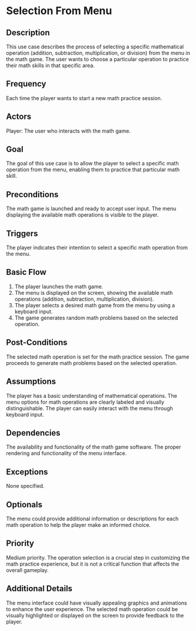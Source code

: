 # Selection From Menu

## Description

This use case describes the process of selecting a specific mathematical operation (addition, subtraction, multiplication, or division) from the menu in the math game. The user wants to choose a particular operation to practice their math skills in that specific area.

## Frequency

Each time the player wants to start a new math practice session.

## Actors

Player: The user who interacts with the math game.

## Goal

The goal of this use case is to allow the player to select a specific math operation from the menu, enabling them to practice that particular math skill.

## Preconditions

The math game is launched and ready to accept user input.
The menu displaying the available math operations is visible to the player.

## Triggers

The player indicates their intention to select a specific math operation from the menu.

## Basic Flow

1. The player launches the math game.
2. The menu is displayed on the screen, showing the available math operations (addition, subtraction, multiplication, division).
3. The player selects a desired math game from the menu by using a keyboard input.
4. The game generates random math problems based on the selected operation.

## Post-Conditions

The selected math operation is set for the math practice session.
The game proceeds to generate math problems based on the selected operation.

## Assumptions

The player has a basic understanding of mathematical operations.
The menu options for math operations are clearly labeled and visually distinguishable.
The player can easily interact with the menu through keyboard input.

## Dependencies

The availability and functionality of the math game software.
The proper rendering and functionality of the menu interface.

## Exceptions

None specified.

## Optionals

The menu could provide additional information or descriptions for each math operation to help the player make an informed choice.

## Priority

Medium priority. The operation selection is a crucial step in customizing the math practice experience, but it is not a critical function that affects the overall gameplay.

## Additional Details

The menu interface could have visually appealing graphics and animations to enhance the user experience.
The selected math operation could be visually highlighted or displayed on the screen to provide feedback to the player.
